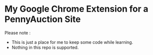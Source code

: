 # My Google Chrome Extension for a PennyAuction Site

Please note :
* This is just a place for me to keep some code while learning.
* Nothing in this repo is supported.